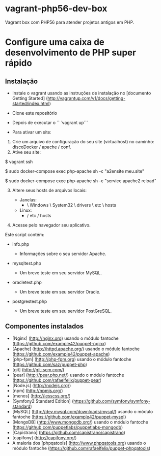 # vagrant-php56-dev-box
Vagrant box com PHP56 para atender projetos antigos em PHP.

Configure uma caixa de desenvolvimento de PHP super rápido
===============================================

Instalação
------------

* Instale o vagrant usando as instruções de instalação no [documento Getting Started] (http://vagrantup.com/v1/docs/getting-started/index.html)

* Clone este repositório
* Depois de executar o `` `vagrant up```

* Para ativar um site:

1. Crie um arquivo de configuração do seu site (virtualhost) no caminho: discoDocker / apache / conf.
2. Ative seu site:

$ vagrant ssh

$ sudo docker-compose exec php-apache sh -c "a2ensite meu.site"

$ sudo docker-compose exec php-apache sh -c "service apache2 reload"

3. Altere seus hosts de arquivos locais:
    - Janelas:
        - \ Windows \ System32 \ drivers \ etc \ hosts
    - Linux:
        - / etc / hosts

4. Acesse pelo navegador seu aplicativo.

Este script contém:
- info.php
    - Informações sobre o seu servidor Apache.

- mysqltest.php
    - Um breve teste em seu servidor MySQL.

- oracletest.php
    - Um breve teste em seu servidor Oracle.

- postgrestest.php
    - Um breve teste em seu servidor PostGreSQL.

Componentes instalados
--------------------

* [Nginx] (http://nginx.org) usando o módulo fantoche (https://github.com/example42/puppet-nginx)
* [Apache] (http://httpd.apache.org/) usando o módulo fantoche (https://github.com/example42/puppet-apache)
* [php-fpm] (http://php-fpm.org) usando o módulo fantoche (https://github.com/saz/puppet-php)
* [git] (http://git-scm.com/)
* [pear] (http://pear.php.net/) usando o módulo fantoche (https://github.com/rafaelfelix/puppet-pear)
* [Node.js] (http://nodejs.org/)
* [npm] (http://npmjs.org/)
* [menos] (http://lesscss.org/)
* [Symfony2 Standard Edition] (https://github.com/symfony/symfony-standard)
* [MySQL] (http://dev.mysql.com/downloads/mysql/) usando o módulo fantoche (https://github.com/example42/puppet-mysql)
* [MongoDB] (http://www.mongodb.org/) usando o módulo fantoche (https://github.com/puppetlabs/puppetlabs-mongodb)
* [Capistrano] (https://github.com/capistrano/capistrano)
* [capifony] (http://capifony.org/)
* A maioria dos [phpqatools] (http://www.phpqatools.org) usando o módulo fantoche (https://github.com/rafaelfelix/puppet-phpqatools)